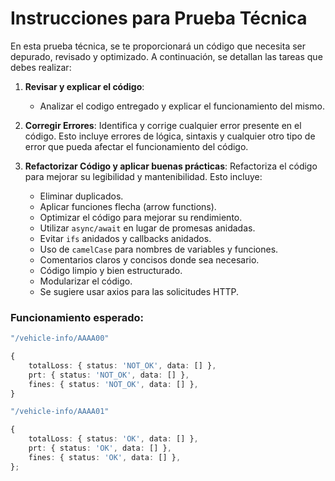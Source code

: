 # Instrucciones para Prueba Técnica

En esta prueba técnica, se te proporcionará un código que necesita ser depurado, revisado y optimizado. A continuación, se detallan las tareas que debes realizar:

1. **Revisar y explicar el código**:
    - Analizar el codigo entregado y explicar el funcionamiento del mismo.

2. **Corregir Errores**: Identifica y corrige cualquier error presente en el código. Esto incluye errores de lógica, sintaxis y cualquier otro tipo de error que pueda afectar el funcionamiento del código.

3. **Refactorizar Código y aplicar buenas prácticas**: Refactoriza el código para mejorar su legibilidad y mantenibilidad. Esto incluye:
   - Eliminar duplicados.
   - Aplicar funciones flecha (arrow functions).
   - Optimizar el código para mejorar su rendimiento.
   - Utilizar `async/await` en lugar de promesas anidadas.
   - Evitar `ifs` anidados y callbacks anidados.
   - Uso de `camelCase` para nombres de variables y funciones.
   - Comentarios claros y concisos donde sea necesario.
   - Código limpio y bien estructurado.
   - Modularizar el código.
   - Se sugiere usar axios para las solicitudes HTTP.


### Funcionamiento esperado:


```typescript
"/vehicle-info/AAAA00"

{
    totalLoss: { status: 'NOT_OK', data: [] },
    prt: { status: 'NOT_OK', data: [] },
    fines: { status: 'NOT_OK', data: [] },
}
```

```typescript
"/vehicle-info/AAAA01"

{
    totalLoss: { status: 'OK', data: [] },
    prt: { status: 'OK', data: [] },
    fines: { status: 'OK', data: [] },
};
```

